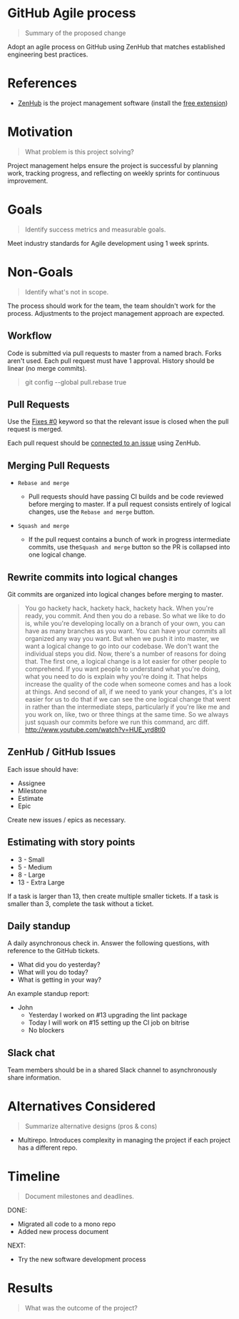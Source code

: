 # GitHub Agile process

> Summary of the proposed change

Adopt an agile process on GitHub using ZenHub that matches established engineering best practices.

# References

- [ZenHub](https://www.zenhub.com/) is the project management software (install the [free extension](https://www.zenhub.com/extension))

# Motivation

> What problem is this project solving?

Project management helps ensure the project is successful by planning work, tracking progress, and reflecting on weekly sprints for continuous improvement.

# Goals

> Identify success metrics and measurable goals.

Meet industry standards for Agile development using 1 week sprints.

# Non-Goals

> Identify what's not in scope.

The process should work for the team, the team shouldn't work for the process. Adjustments to the project management approach are expected.

## Workflow

Code is submitted via pull requests to master from a named brach. Forks aren't used. Each pull request must have 1 approval. History should be linear (no merge commits).

> git config --global pull.rebase true

## Pull Requests

Use the [Fixes #0](https://help.github.com/en/github/managing-your-work-on-github/closing-issues-using-keywords) keyword so that the relevant issue is closed when the pull request is merged.

Each pull request should be [connected to an issue](https://help.zenhub.com/support/solutions/articles/43000010350-connecting-pull-requests-to-github-issues) using ZenHub.

## Merging Pull Requests

* `Rebase and merge`
  * Pull requests should have passing CI builds and be code reviewed before merging to master. If a pull request consists entirely of logical changes, use the `Rebase and merge` button. 

* `Squash and merge`
  * If the pull request contains a bunch of work in progress intermediate commits, use the`Squash and merge` button so the PR is collapsed into one logical change.

## Rewrite commits into logical changes

Git commits are organized into logical changes before merging to master.

> You go hackety hack, hackety hack, hackety hack. When you're ready, you commit. And then you do a rebase. So what we like to do is, while you're developing locally on a branch of your own, you can have as many branches as you want. You can have your commits all organized any way you want. But when we push it into master, we want a logical change to go into our codebase. We don't want the individual steps you did. Now, there's a number of reasons for doing that. The first one, a logical change is a lot easier for other people to comprehend. If you want people to understand what you're doing, what you need to do is explain why you're doing it. That helps increase the quality of the code when someone comes and has a look at things. And second of all, if we need to yank your changes, it's a lot easier for us to do that if we can see the one logical change that went in rather than the intermediate steps, particularly if you're like me and you work on, like, two or three things at the same time. So we always just squash our commits before we run this command, arc diff.  
> http://www.youtube.com/watch?v=HUE_yrd8tl0

## ZenHub / GitHub Issues

Each issue should have:

* Assignee
* Milestone
* Estimate
* Epic

Create new issues / epics as necessary.

## Estimating with story points

* 3 - Small
* 5 - Medium
* 8 - Large
* 13 - Extra Large

If a task is larger than 13, then create multiple smaller tickets. If a task is smaller than 3, complete the task without a ticket.

## Daily standup

A daily asynchronous check in. Answer the following questions, with reference to the GitHub tickets.

* What did you do yesterday?
* What will you do today?
* What is getting in your way?

An example standup report:

* John
  * Yesterday I worked on #13 upgrading the lint package
  * Today I will work on #15 setting up the CI job on bitrise
  * No blockers

## Slack chat

Team members should be in a shared Slack channel to asynchronously share information.

# Alternatives Considered

> Summarize alternative designs (pros & cons)

- Multirepo. Introduces complexity in managing the project if each project has a different repo.

# Timeline

> Document milestones and deadlines.

DONE:

  - Migrated all code to a mono repo
  - Added new process document

NEXT:

  - Try the new software development process
  
# Results

> What was the outcome of the project?
